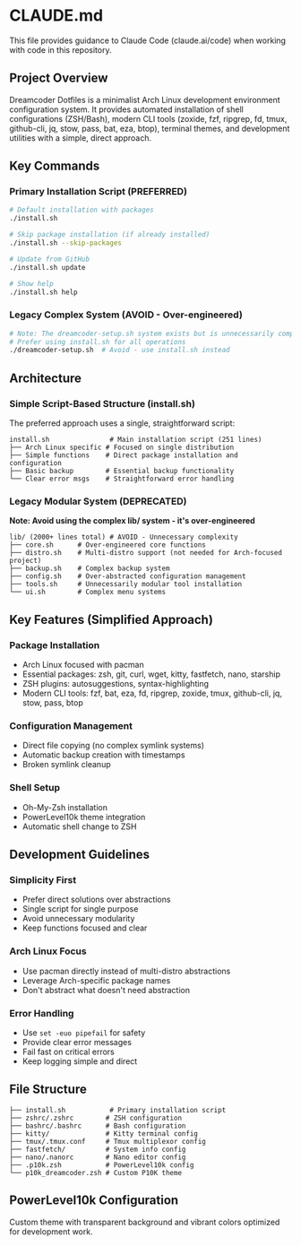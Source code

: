 # CLAUDE.md

This file provides guidance to Claude Code (claude.ai/code) when working with code in this repository.

## Project Overview

Dreamcoder Dotfiles is a minimalist Arch Linux development environment configuration system. It provides automated installation of shell configurations (ZSH/Bash), modern CLI tools (zoxide, fzf, ripgrep, fd, tmux, github-cli, jq, stow, pass, bat, eza, btop), terminal themes, and development utilities with a simple, direct approach.

## Key Commands

### Primary Installation Script (PREFERRED)
```bash
# Default installation with packages
./install.sh

# Skip package installation (if already installed)
./install.sh --skip-packages

# Update from GitHub
./install.sh update

# Show help
./install.sh help
```

### Legacy Complex System (AVOID - Over-engineered)
```bash
# Note: The dreamcoder-setup.sh system exists but is unnecessarily complex
# Prefer using install.sh for all operations
./dreamcoder-setup.sh  # Avoid - use install.sh instead
```

## Architecture

### Simple Script-Based Structure (install.sh)
The preferred approach uses a single, straightforward script:

```
install.sh               # Main installation script (251 lines)
├── Arch Linux specific # Focused on single distribution
├── Simple functions    # Direct package installation and configuration
├── Basic backup        # Essential backup functionality
└── Clear error msgs    # Straightforward error handling
```

### Legacy Modular System (DEPRECATED)
**Note: Avoid using the complex lib/ system - it's over-engineered**

```
lib/ (2000+ lines total) # AVOID - Unnecessary complexity
├── core.sh      # Over-engineered core functions
├── distro.sh    # Multi-distro support (not needed for Arch-focused project)
├── backup.sh    # Complex backup system
├── config.sh    # Over-abstracted configuration management
├── tools.sh     # Unnecessarily modular tool installation
└── ui.sh        # Complex menu systems
```

## Key Features (Simplified Approach)

### Package Installation
- Arch Linux focused with pacman
- Essential packages: zsh, git, curl, wget, kitty, fastfetch, nano, starship
- ZSH plugins: autosuggestions, syntax-highlighting
- Modern CLI tools: fzf, bat, eza, fd, ripgrep, zoxide, tmux, github-cli, jq, stow, pass, btop

### Configuration Management
- Direct file copying (no complex symlink systems)
- Automatic backup creation with timestamps
- Broken symlink cleanup

### Shell Setup
- Oh-My-Zsh installation
- PowerLevel10k theme integration
- Automatic shell change to ZSH

## Development Guidelines

### Simplicity First
- Prefer direct solutions over abstractions
- Single script for single purpose
- Avoid unnecessary modularity
- Keep functions focused and clear

### Arch Linux Focus
- Use pacman directly instead of multi-distro abstractions
- Leverage Arch-specific package names
- Don't abstract what doesn't need abstraction

### Error Handling
- Use `set -euo pipefail` for safety
- Provide clear error messages
- Fail fast on critical errors
- Keep logging simple and direct

## File Structure

```
├── install.sh           # Primary installation script
├── zshrc/.zshrc        # ZSH configuration
├── bashrc/.bashrc      # Bash configuration
├── kitty/              # Kitty terminal config
├── tmux/.tmux.conf     # Tmux multiplexor config
├── fastfetch/          # System info config
├── nano/.nanorc        # Nano editor config
├── .p10k.zsh           # PowerLevel10k config
└── p10k_dreamcoder.zsh # Custom P10K theme
```

## PowerLevel10k Configuration
Custom theme with transparent background and vibrant colors optimized for development work.